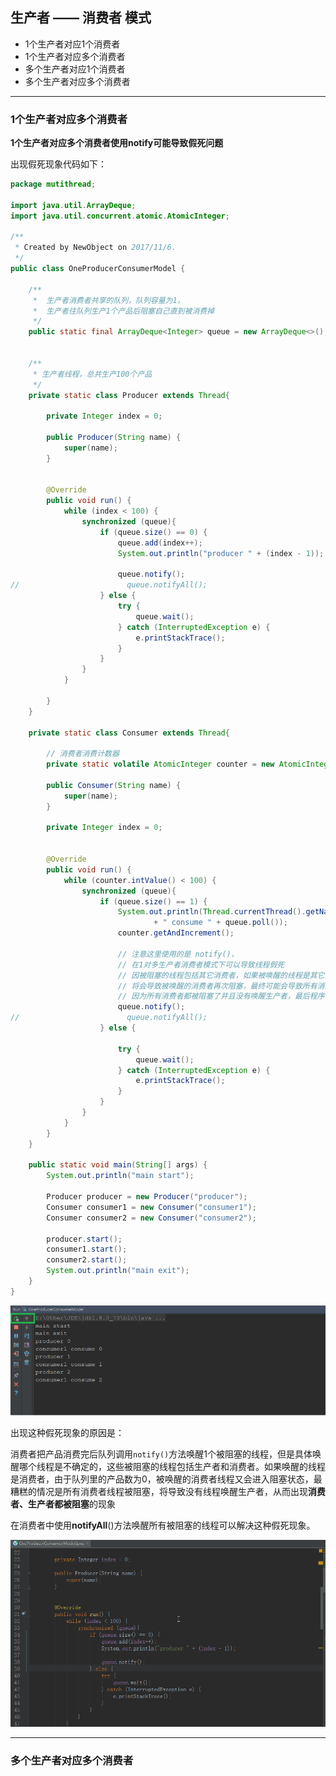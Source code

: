 ## 生产者 —— 消费者 模式

+ 1个生产者对应1个消费者
+ 1个生产者对应多个消费者
+ 多个生产者对应1个消费者
+ 多个生产者对应多个消费者



----

### 1个生产者对应多个消费者

**1个生产者对应多个消费者使用notify可能导致假死问题**

出现假死现象代码如下：

```java
package mutithread;

import java.util.ArrayDeque;
import java.util.concurrent.atomic.AtomicInteger;

/**
 * Created by NewObject on 2017/11/6.
 */
public class OneProducerConsumerModel {

    /**
     *  生产者消费者共享的队列，队列容量为1，
     *  生产者往队列生产1个产品后阻塞自己直到被消费掉
     */
    public static final ArrayDeque<Integer> queue = new ArrayDeque<>();


    /**
     * 生产者线程，总共生产100个产品
     */
    private static class Producer extends Thread{

        private Integer index = 0;

        public Producer(String name) {
            super(name);
        }


        @Override
        public void run() {
            while (index < 100) {
                synchronized (queue){
                    if (queue.size() == 0) {
                        queue.add(index++);
                        System.out.println("producer " + (index - 1));

                        queue.notify();
//                        queue.notifyAll();
                    } else {
                        try {
                            queue.wait();
                        } catch (InterruptedException e) {
                            e.printStackTrace();
                        }
                    }
                }
            }

        }
    }

    private static class Consumer extends Thread{

      	// 消费者消费计数器
        private static volatile AtomicInteger counter = new AtomicInteger(0);

        public Consumer(String name) {
            super(name);
        }

        private Integer index = 0;


        @Override
        public void run() {
            while (counter.intValue() < 100) {
                synchronized (queue){
                    if (queue.size() == 1) {
                        System.out.println(Thread.currentThread().getName()
                                + " consume " + queue.poll());
                        counter.getAndIncrement();

                        // 注意这里使用的是 notify()，
                        // 在1对多生产者消费者模式下可以导致线程假死
                        // 因被阻塞的线程包括其它消费者，如果被唤醒的线程是其它消费者，
                        // 将会导致被唤醒的消费者再次阻塞，最终可能会导致所有消费者被阻塞
                        // 因为所有消费者都被阻塞了并且没有唤醒生产者，最后程序会出现假死现象
                        queue.notify();
//                        queue.notifyAll();
                    } else {

                        try {
                            queue.wait();
                        } catch (InterruptedException e) {
                            e.printStackTrace();
                        }
                    }
                }
            }
        }
    }

    public static void main(String[] args) {
        System.out.println("main start");

        Producer producer = new Producer("producer");
        Consumer consumer1 = new Consumer("consumer1");
        Consumer consumer2 = new Consumer("consumer2");

        producer.start();
        consumer1.start();
        consumer2.start();
        System.out.println("main exit");
    }
}

```

![假死现象图](https://github.com/HurricanGod/Home/blob/master/algorithm/java/thread/img/%E5%81%87%E6%AD%BB%E7%8E%B0%E8%B1%A1%E5%9B%BE.png)



出现这种假死现象的原因是：

消费者把产品消费完后队列调用`notify()`方法唤醒1个被阻塞的线程，但是具体唤醒哪个线程是不确定的，这些被阻塞的线程包括生产者和消费者。如果唤醒的线程是消费者，由于队列里的产品数为0，被唤醒的消费者线程又会进入阻塞状态，最糟糕的情况是所有消费者线程被阻塞，将导致没有线程唤醒生产者，从而出现**消费者、生产者都被阻塞**的现象



在消费者中使用**notifyAll**()方法唤醒所有被阻塞的线程可以解决这种假死现象。

![notifyAll()解决假死问题](https://github.com/HurricanGod/Home/blob/master/algorithm/java/thread/img/notify%E4%B8%80%E4%B8%AA%E7%94%9F%E4%BA%A7%E8%80%85%E5%AF%B9%E5%BA%94%E5%A4%9A%E4%B8%AA%E6%B6%88%E8%B4%B9%E8%80%85%E5%87%BA%E7%8E%B0%E5%81%87%E6%AD%BB%E7%8E%B0%E8%B1%A1%E5%9B%BE.gif)



------

### 多个生产者对应多个消费者


